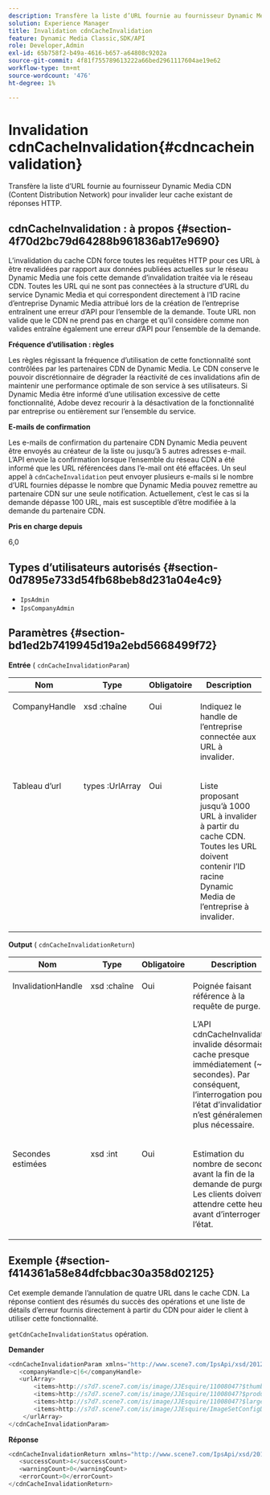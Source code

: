 ```yaml
---
description: Transfère la liste d’URL fournie au fournisseur Dynamic Media CDN (Content Distribution Network) pour invalider leur cache existant de réponses HTTP.
solution: Experience Manager
title: Invalidation cdnCacheInvalidation
feature: Dynamic Media Classic,SDK/API
role: Developer,Admin
exl-id: 65b758f2-b49a-4616-b657-a64808c9202a
source-git-commit: 4f81f755789613222a66bed2961117604ae19e62
workflow-type: tm+mt
source-wordcount: '476'
ht-degree: 1%

---
```


# Invalidation cdnCacheInvalidation{#cdncacheinvalidation}

Transfère la liste d’URL fournie au fournisseur Dynamic Media CDN (Content Distribution Network) pour invalider leur cache existant de réponses HTTP.

## cdnCacheInvalidation : à propos {#section-4f70d2bc79d64288b961836ab17e9690}

L’invalidation du cache CDN force toutes les requêtes HTTP pour ces URL à être revalidées par rapport aux données publiées actuelles sur le réseau Dynamic Media une fois cette demande d’invalidation traitée via le réseau CDN. Toutes les URL qui ne sont pas connectées à la structure d’URL du service Dynamic Media et qui correspondent directement à l’ID racine d’entreprise Dynamic Media attribué lors de la création de l’entreprise entraînent une erreur d’API pour l’ensemble de la demande. Toute URL non valide que le CDN ne prend pas en charge et qu’il considère comme non valides entraîne également une erreur d’API pour l’ensemble de la demande.

**Fréquence d’utilisation : règles**

Les règles régissant la fréquence d’utilisation de cette fonctionnalité sont contrôlées par les partenaires CDN de Dynamic Media. Le CDN conserve le pouvoir discrétionnaire de dégrader la réactivité de ces invalidations afin de maintenir une performance optimale de son service à ses utilisateurs. Si Dynamic Media être informé d’une utilisation excessive de cette fonctionnalité, Adobe devez recourir à la désactivation de la fonctionnalité par entreprise ou entièrement sur l’ensemble du service.

**E-mails de confirmation**

Les e-mails de confirmation du partenaire CDN Dynamic Media peuvent être envoyés au créateur de la liste ou jusqu’à 5 autres adresses e-mail. L’API envoie la confirmation lorsque l’ensemble du réseau CDN a été informé que les URL référencées dans l’e-mail ont été effacées. Un seul appel à `cdnCacheInvalidation` peut envoyer plusieurs e-mails si le nombre d’URL fournies dépasse le nombre que Dynamic Media pouvez remettre au partenaire CDN sur une seule notification. Actuellement, c’est le cas si la demande dépasse 100 URL, mais est susceptible d’être modifiée à la demande du partenaire CDN.

**Pris en charge depuis**

6,0

## Types d’utilisateurs autorisés {#section-0d7895e733d54fb68beb8d231a04e4c9}

* `IpsAdmin`
* `IpsCompanyAdmin`

## Paramètres {#section-bd1ed2b7419945d19a2ebd5668499f72}

**Entrée** ( `cdnCacheInvalidationParam`)

<table id="table_EDD1875264C846BE951869D528A90D73"> 
 <thead> 
  <tr> 
   <th class="entry"> <b> Nom</b> </th> 
   <th class="entry"> <b> Type</b> </th> 
   <th class="entry"> <b> Obligatoire</b> </th> 
   <th class="entry"> <b> Description</b> </th> 
  </tr> 
 </thead>
 <tbody> 
  <tr valign="top"> 
   <td> <p> <span class="codeph"><span class="varname"> CompanyHandle</span> </span> </p> </td> 
   <td> <p> <span class="codeph"> xsd :chaîne</span> </p> </td> 
   <td> <p> Oui </p> </td> 
   <td> <p> Indiquez le handle de l’entreprise connectée aux URL à invalider. </p> </td> 
  </tr> 
  <tr valign="top"> 
   <td> <p> <span class="codeph"><span class="varname"> Tableau d’url</span> </span> </p> </td> 
   <td> <p> <span class="codeph"> types :UrlArray</span> </p> </td> 
   <td> <p> Oui </p> </td> 
   <td> <p> Liste proposant jusqu’à 1000 URL à invalider à partir du cache CDN. Toutes les URL doivent contenir l’ID racine Dynamic Media de l’entreprise à invalider. </p> </td> 
  </tr> 
 </tbody> 
</table>

**Output** ( `cdnCacheInvalidationReturn`)

<table id="table_1D947C1BF8864820AD7BA0CDC0F076F9"> 
 <thead> 
  <tr> 
   <th class="entry"> <b> Nom</b> </th> 
   <th class="entry"> <b> Type</b> </th> 
   <th class="entry"> <b> Obligatoire</b> </th> 
   <th class="entry"> <b> Description</b> </th> 
  </tr> 
 </thead>
 <tbody> 
  <tr valign="top"> 
   <td colname="col1"> <p><span class="codeph"><span class="varname"> InvalidationHandle</span></span> </p> </td> 
   <td colname="col2"> <p><span class="codeph"> xsd :chaîne</span> </p> </td> 
   <td colname="col3"> <p>Oui </p> </td> 
   <td colname="col4"> <p>Poignée faisant référence à la requête de purge. </p> <p>L’API <span class="codeph"> cdnCacheInvalidation</span> invalide désormais le cache presque immédiatement (~5 secondes). Par conséquent, l’interrogation pour l’état d’invalidation n’est généralement plus nécessaire. </p> 
    <!--<p>The next three paragraphs were added as per CQDOC-13840 With the migration from Akamai v2 API's to fast purge, purging time is now approximately 5 seconds. You are no longer required to poll on the purge URL to find out the status of the purge request.</p>--> 
    <!--<p>The cache invalidation handle used to contained the company ID, the user account type used (small or large), and the purge url. With the release of 2019R1, <codeph>invalidationHandle</codeph> now contains just the company ID and the purge ID. </p>--> 
    <!--<p>Prior to 2019R1, two different Akamai users were being used for each geography (for example, <codeph>cdninvalidatesmallemea</codeph> and <codeph>cdninvalidatelargeemea</codeph>) to invalidate requests, depending on the number of URLs in each request. This functionality was done so that a small request was not blocked because of a large request. Now, with fast purge in 2019R1, the purge is nearly instantaneous, two users are no longer needed, and only one account is used. </p>--> </td> 
  </tr> 
  <tr valign="top"> 
   <td colname="col1"> <p><span class="codeph"><span class="varname"> Secondes estimées</span></span> </p> </td> 
   <td colname="col2"> <p><span class="codeph"> xsd :int</span> </p> </td> 
   <td colname="col3"> <p>Oui </p> </td> 
   <td colname="col4"> <p>Estimation du nombre de secondes avant la fin de la demande de purge. Les clients doivent attendre cette heure avant d’interroger l’état. </p> </td> 
  </tr> 
 </tbody> 
</table>

## Exemple {#section-f414361a58e84dfcbbac30a358d02125}

Cet exemple demande l’annulation de quatre URL dans le cache CDN. La réponse contient des résumés du succès des opérations et une liste de détails d’erreur fournis directement à partir du CDN pour aider le client à utiliser cette fonctionnalité.

`getCdnCacheInvalidationStatus` opération.

**Demander**

```java
<cdnCacheInvalidationParam xmlns="http://www.scene7.com/IpsApi/xsd/2012-02-14">
   <companyHandle>c|6</companyHandle>
   <urlArray>
       <items>http://s7d7.scene7.com/is/image/JJEsquire/11008047?$thumbnail$</items>
       <items>http://s7d7.scene7.com/is/image/JJEsquire/11008047?$product$</items>
       <items>http://s7d7.scene7.com/is/image/JJEsquire/11008047?$large$</items>
       <items>http://s7d7.scene7.com/is/image/JJEsquire/ImageSetConfigDefaults?req=userdata</items>
    </urlArray>
</cdnCacheInvalidationParam>
```

**Réponse**

```java
<cdnCacheInvalidationReturn xmlns="http://www.scene7.com/IpsApi/xsd/2012-02-14">
   <successCount>4</successCount>
   <warningCount>0</warningCount>
   <errorCount>0</errorCount>
</cdnCacheInvalidationReturn>
```
